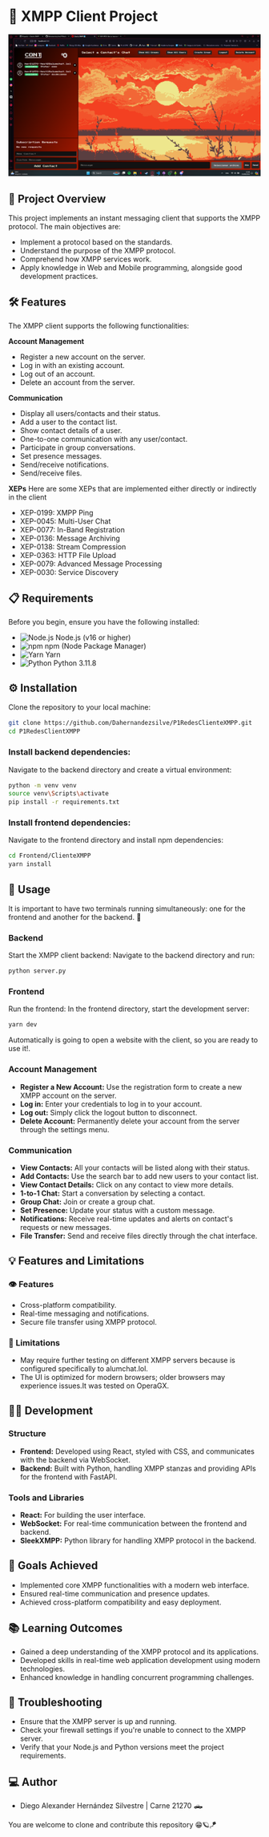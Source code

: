 # 📱 XMPP Client Project
![Client](ClientsCapture.png)

## 🚀 Project Overview
This project implements an instant messaging client that supports the XMPP protocol. The main objectives are:
- Implement a protocol based on the standards.
- Understand the purpose of the XMPP protocol.
- Comprehend how XMPP services work.
- Apply knowledge in Web and Mobile programming, alongside good development practices.

## 🛠 Features
The XMPP client supports the following functionalities:

**Account Management**
- Register a new account on the server.
- Log in with an existing account.
- Log out of an account.
- Delete an account from the server.

**Communication** 
- Display all users/contacts and their status.
- Add a user to the contact list.
- Show contact details of a user.
- One-to-one communication with any user/contact.
- Participate in group conversations.
- Set presence messages.
- Send/receive notifications.
- Send/receive files.

**XEPs**
Here are some XEPs that are implemented either directly or indirectly in the client
- XEP-0199: XMPP Ping
- XEP-0045: Multi-User Chat
- XEP-0077: In-Band Registration
- XEP-0136: Message Archiving
- XEP-0138: Stream Compression
- XEP-0363: HTTP File Upload
- XEP-0079: Advanced Message Processing
- XEP-0030: Service Discovery

## 📋 Requirements

Before you begin, ensure you have the following installed:

- ![Node.js](https://img.shields.io/badge/Node.js-16.0.0%2B-green?logo=nodedotjs&logoColor=white) Node.js (v16 or higher)
- ![npm](https://img.shields.io/badge/npm-8.0.0%2B-red?logo=npm&logoColor=white) npm (Node Package Manager)
- ![Yarn](https://img.shields.io/badge/yarn-1.22.0%2B-blue?logo=yarn&logoColor=white) Yarn
- ![Python](https://img.shields.io/badge/Python-3.11.8-blue?logo=python&logoColor=white) Python 3.11.8


## ⚙️ Installation
Clone the repository to your local machine:

```bash
git clone https://github.com/Dahernandezsilve/P1RedesClienteXMPP.git
cd P1RedesClientXMPP
```

### Install backend dependencies:
Navigate to the backend directory and create a virtual environment:

```bash
python -m venv venv
source venv\Scripts\activate 
pip install -r requirements.txt
```

### Install frontend dependencies:
Navigate to the frontend directory and install npm dependencies:

```bash
cd Frontend/ClienteXMPP
yarn install
```

## 🚀 Usage
It is important to have two terminals running simultaneously: one for the frontend and another for the backend. 🚨

### Backend
Start the XMPP client backend:
Navigate to the backend directory and run:

```bash
python server.py
```

### Frontend
Run the frontend:
In the frontend directory, start the development server:

```bash
yarn dev
```

Automatically is going to open a website with the client, so you are ready to use it!.

### Account Management
- **Register a New Account:** Use the registration form to create a new XMPP account on the server.
- **Log in:** Enter your credentials to log in to your account.
- **Log out:** Simply click the logout button to disconnect.
- **Delete Account:** Permanently delete your account from the server through the settings menu.

### Communication
- **View Contacts:** All your contacts will be listed along with their status.
- **Add Contacts:** Use the search bar to add new users to your contact list.
- **View Contact Details:** Click on any contact to view more details.
- **1-to-1 Chat:** Start a conversation by selecting a contact.
- **Group Chat:** Join or create a group chat.
- **Set Presence:** Update your status with a custom message.
- **Notifications:** Receive real-time updates and alerts on contact's requests or new messages.
- **File Transfer:** Send and receive files directly through the chat interface.

## 💡 Features and Limitations

### 👁️ Features
- Cross-platform compatibility.
- Real-time messaging and notifications.
- Secure file transfer using XMPP protocol.

### 🚨 Limitations
- May require further testing on different XMPP servers because is configured specifically to alumchat.lol.
- The UI is optimized for modern browsers; older browsers may experience issues.It was tested on OperaGX.

## 👨‍💻 Development

### Structure
- **Frontend:** Developed using React, styled with CSS, and communicates with the backend via WebSocket.
- **Backend:** Built with Python, handling XMPP stanzas and providing APIs for the frontend with FastAPI.

### Tools and Libraries
- **React:** For building the user interface.
- **WebSocket:** For real-time communication between the frontend and backend.
- **SleekXMPP:** Python library for handling XMPP protocol in the backend.

## 🎯 Goals Achieved
- Implemented core XMPP functionalities with a modern web interface.
- Ensured real-time communication and presence updates.
- Achieved cross-platform compatibility and easy deployment.

## 📚 Learning Outcomes
- Gained a deep understanding of the XMPP protocol and its applications.
- Developed skills in real-time web application development using modern technologies.
- Enhanced knowledge in handling concurrent programming challenges.

## 🔧 Troubleshooting
- Ensure that the XMPP server is up and running.
- Check your firewall settings if you're unable to connect to the XMPP server.
- Verify that your Node.js and Python versions meet the project requirements.

## 💻 Author
- Diego Alexander Hernández Silvestre | Carne 21270 🛻

You are welcome to clone and contribute this repository 😁🪐🪁